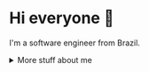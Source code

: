 # Hi everyone :wave:

I'm a software engineer from Brazil.


<details>
<summary>
  More stuff about me
</summary>

## Quick overview

### What I do

Hi! I'm an ERP application developer specializing in park management systems, with a focus on accounting and tax processes.

## My skills 📜

### Web technologies

- JavaScript
- Next.js
- HTML, CSS
- SCSS
- Node.js
- Microsoft SQL Server
- Microsoft Azure

### Application Development

- Visual FoxPro

### Productivity utilities

- Microsoft Office

### Languages 🌐

| Language      | Proficiency                                                               |
| ------------- | ------------------------------------------------------------------------- |
| English       |                                                                           |
| Portuguese-BR | Native language                                                           |

## What I'm currently learning 📚

- Phyton
- Typescript's


</details>
